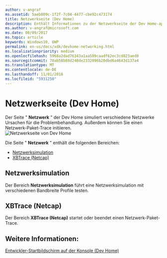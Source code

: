 ```yaml
---
author: v-angraf
ms.assetid: 5aeb009c-1f2f-7c04-4477-cbe92c473174
title: Netzwerkseite (Dev Home)
description: Enthält Informationen zu der Netzwerkseite der Dev Home-app für Xbox One.
ms.author: v-angraf@microsoft.com
ms.date: 08/09/2017
ms.topic: article
keywords: Windows10, UWP
permalink: en-us/docs/xdk/devhome-networking.html
ms.localizationpriority: medium
ms.openlocfilehash: 5968a2dad76343a1aa589caadf62ec3cd823aed0
ms.sourcegitcommit: 70ab58b88d248de2332096b20dbd6a4643d137a4
ms.translationtype: MT
ms.contentlocale: de-DE
ms.lasthandoff: 11/01/2018
ms.locfileid: "5931250"
---
```

# <a name="networking-page-dev-home"></a>Netzwerkseite (Dev Home)
   
  
Der Seite " **Netzwerk** " der Dev Home simuliert verschiedene Netzwerke Ursachen für die Problembehandlung. Außerdem können Sie einen Netzwerk-Paket-Trace initiieren.   
 ![Netzwerkseite von Dev Home](images/devhome_networking.png)   
  
Die Seite " **Netzwerk** " enthält die folgenden Bereichen:   
 
   *  [Netzwerksimulation](#ID4EEB)  
   *  [XBTrace (Netcap)](#ID4EOB)  

 
<a id="ID4EEB"></a>

   

## <a name="network-simulation"></a>Netzwerksimulation  
   
  
Der Bereich **Netzwerksimulation** führt eine Netzwerksimulation mit verschiedenen Bandbreite Profile testen.   
  
<a id="ID4EOB"></a>

   

## <a name="xbtrace-netcap"></a>XBTrace (Netcap)  
   
  
Der Bereich **XBTrace (Netcap)** startet oder beendet einen Netzwerk-Paket-Trace.   
  
<a id="ID4E2B"></a>

   

## <a name="see-also"></a>Weitere Informationen:  
 [Entwickler-Startbildschirm auf der Konsole (Dev Home)](dev-home.md)

  